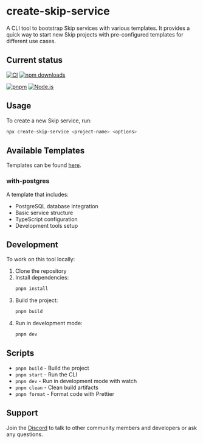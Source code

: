 # create-skip-service

A CLI tool to bootstrap Skip services with various templates. It provides a quick way to start new Skip projects with pre-configured templates for different use cases.

## Current status

[![CI](https://github.com/SkipLabs/create-skip-service/actions/workflows/ci.yml/badge.svg)](https://github.com/SkipLabs/create-skip-service/actions/workflows/ci.yml)
[![npm downloads](https://img.shields.io/npm/dm/create-skip-service.svg)](https://www.npmjs.com/package/create-skip-service)

[![pnpm](https://img.shields.io/badge/maintained%20with-pnpm-cc00ff.svg)](https://pnpm.io/)
[![Node.js](https://img.shields.io/badge/Node.js-18%2B-339933?logo=node.js&logoColor=white)](https://nodejs.org/)

## Usage

To create a new Skip service, run:

```bash
npx create-skip-service <project-name> <options>
```

## Available Templates

Templates can be found [here](https://github.com/SkipLabs/create-skip-service/tree/main/templates).

### with-postgres

A template that includes:

- PostgreSQL database integration
- Basic service structure
- TypeScript configuration
- Development tools setup

## Development

To work on this tool locally:

1. Clone the repository
2. Install dependencies:
   ```bash
   pnpm install
   ```
3. Build the project:
   ```bash
   pnpm build
   ```
4. Run in development mode:
   ```bash
   pnpm dev
   ```

## Scripts

- `pnpm build` - Build the project
- `pnpm start` - Run the CLI
- `pnpm dev` - Run in development mode with watch
- `pnpm clean` - Clean build artifacts
- `pnpm format` - Format code with Prettier

## Support

Join the [Discord](https://discord.gg/ss4zxfgUBH) to talk to other community members and developers or ask any questions.
